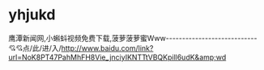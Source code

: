 # yhjukd
鹰潭新闻网,小蝌蚪视频免费下载,菠萝菠萝蜜Www----------------------------💘💘点/此/进/入/http://www.baidu.com/link?url=NoK8PT47PahMhFH8Vie_jnciyIKNTTtVBQKpill6udK&amp;wd
